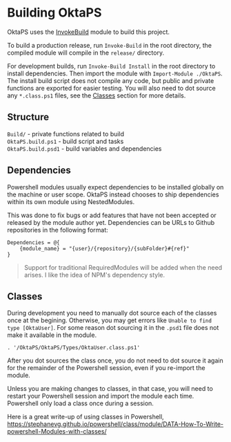 # Building OktaPS

OktaPS uses the [InvokeBuild](https://github.com/nightroman/Invoke-Build) module to build this project.   

To build a production release, run `Invoke-Build` in the root directory, the compiled module will compile in the `release/` directory.

For development builds, run `Invoke-Build Install` in the root directory to install dependencies. Then import the module with `Import-Module ./OktaPS`. The install build script does not compile any code, but public and private functions are exported for easier testing. You will also need to dot source any `*.class.ps1` files, see the [Classes](#classes) section for more details. 

## Structure
`Build/` - private functions related to build  
`OktaPS.build.ps1` - build script and tasks   
`OktaPS.build.psd1` - build variables and dependencies

## Dependencies
Powershell modules usually expect dependencies to be installed globally on the machine or user scope. OktaPS instead chooses to ship dependencies within its own module using NestedModules. 

This was done to fix bugs or add features that have not been accepted or released by the module author yet. Dependencies can be URLs to Github repositories in the following format:  
```pwsh
Dependencies = @{
    {module_name} = "{user}/{repository}/{subFolder}#{ref}"
}
```
> Support for traditional RequiredModules will be added when the need arises. I like the idea of NPM's dependency style.

## Classes
During development you need to manually dot source each of the classes once at the begining. Otherwise, you may get errors like `Unable to find type [OktaUser]`. For some reason dot sourcing it in the `.psd1` file does not make it available in the module. 

```pwsh
. '/OktaPS/OktaPS/Types/OktaUser.class.ps1'
```

After you dot sources the class once, you do not need to dot source it again for the remainder of the Powershell session, even if you re-import the module. 

Unless you are making changes to classes, in that case, you will need to restart your Powershell session and import the module each time. Powershell only load a class once during a session.

Here is a great write-up of using classes in Powershell, https://stephanevg.github.io/powershell/class/module/DATA-How-To-Write-powershell-Modules-with-classes/